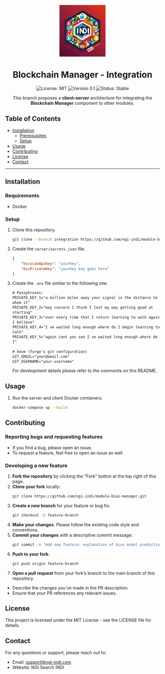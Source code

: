 <div align="center">
  <img src="./assets/logo.jpg" alt="Logo" width="150"/>

  # Blockchain Manager - Integration

  ![License: MIT](https://img.shields.io/badge/License-MIT-blue.svg)
  ![Version 0.1](https://img.shields.io/badge/version-0.1-green.svg)
  ![Status: Stable](https://img.shields.io/badge/status-stable-brightgreen.svg)
    
  <p>
     This branch proposes a <strong>client-server</strong> architecture for integrating the <strong>Blockchain Manager</strong> component to other modules.
  </p>

</div>

## Table of Contents

- [Installation](#installation)
  - [Prerequisites](#requirements)
  - [Setup](#setup)
- [Usage](#usage)
- [Contributing](#contributing)
- [License](#license)
- [Contact](#contact)


---

## Installation

### Requirements

- Docker

### Setup

1. Clone this repository.

	```bash
	git clone --branch integration https://github.com/ngi-indi/module-blockchain.git
	```

2. Create the ```server/secrets.json``` file.

	```json
	{
		"bscscanApiKey": "yourKey",
		"bscPrivateKey": "yourKey key goes here"
	}
	```

2. Create the ```.env``` file similar to the following one.

	```
	# Passphrases:
	PRIVATE_KEY_1="a million miles away your signal in the distance to whom it"
	PRIVATE_KEY_2="may concern I think I lost my way getting good at starting"
	PRIVATE_KEY_3="over every time that I return learning to walk again I believe"
	PRIVATE_KEY_4="I ve waited long enough where do I begin learning to talk"
	PRIVATE_KEY_5="again cant you see I ve waited long enough where do I"

	# hevm (forge's git configuration)
	GIT_EMAIL="your@email.com"
	GIT_USERNAME="your-username"
	```

	For development details please refer to the comments on this README.

	<!-- 
	@dev:
	Currently the server uses only PRIVATE_KEY_1,
	but for more actions performed by different entities (hence private keys), it will require more.
	Proposal: the client **securely** sends its private key to the server
	-->

## Usage

1. Run the server and client Docker containers.

	```bash
	docker-compose up --build
	```

## Contributing

### Reporting bugs and requesting features
- If you find a bug, please open an issue.
- To request a feature, feel free to open an issue as well.

### Developing a new feature

1. **Fork the repository** by clicking the "Fork" button at the top right of this page.
2. **Clone your fork** locally:
   ```bash
   git clone https://github.com/ngi-indi/module-bias-manager.git
   ```
3. **Create a new branch** for your feature or bug fix:
   ```bash
   git checkout -b feature-branch
   ```
4. **Make your changes.** Please follow the existing code style and conventions.
5. **Commit your changes** with a descriptive commit message:
   ```bash
   git commit -m "Add new feature: explanation of bias model predictions"
   ```
6. **Push to your fork**:
   ```bash
   git push origin feature-branch
   ```
7. **Open a pull request** from your fork’s branch to the main branch of this repository.
- Describe the changes you’ve made in the PR description.
- Ensure that your PR references any relevant issues.

## License
This project is licensed under the MIT License - see the LICENSE file for details.

## Contact
For any questions or support, please reach out to:
- Email: support@ngi-indi.com
- Website: NGI Search INDI